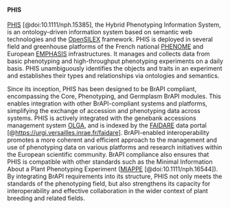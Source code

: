 #### PHIS 

<!-- Isabelle -->
[PHIS](http://www.phis.inrae.fr/) [@doi:10.1111/nph.15385], the Hybrid Phenotyping Information System, is an ontology-driven information system based on semantic web technologies and the [OpenSILEX](https://github.com/OpenSILEX/) framework. 
PHIS is deployed in several field and greenhouse platforms of the French national [PHENOME](https://www.phenome-emphasis.fr/) and European [EMPHASIS](https://emphasis.plant-phenotyping.eu/) infrastructures. 
It manages and collects data from basic phenotyping and high-throughput phenotyping experiments on a daily basis. 
PHIS unambiguously identifies the objects and traits in an experiment and establishes their types and relationships via ontologies and semantics.

Since its inception, PHIS has been designed to be BrAPI compliant, encompassing the Core, Phenotyping, and Germplasm BrAPI modules. 
This enables integration with other BrAPI-compliant systems and platforms, simplifying the exchange of accession and phenotyping data across systems. PHIS is actively integrated with the genebank accessions management system [OLGA](https://crb-plantes-olga.fr/public/frontend/auth/login), and is indexed by the [FAIDARE](https://urgi.versailles.inrae.fr/faidare/) data portal [@https://urgi.versailles.inrae.fr/faidare].
BrAPI-enabled interoperability promotes a more coherent and efficient approach to the management and use of phenotyping data on various platforms and research initiatives within the European scientific community.
BrAPI compliance also ensures that PHIS is compatible with other standards such as the Minimal Information About a Plant Phenotyping Experiment ([MIAPPE](https://www.miappe.org/) [@doi:10.1111/nph.16544]).
By integrating BrAPI requirements into its structure, PHIS not only meets the standards of the phenotyping field, but also strengthens its capacity for interoperability and effective collaboration in the wider context of plant breeding and related fields. 
